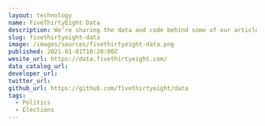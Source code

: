```yaml
---
layout: technology
name: FiveThirtyEight Data
description: We’re sharing the data and code behind some of our articles and graphics. We hope you’ll use it to check our work and to create stories and visualizations of your own.
slug: fivethirtyeight-data
image: /images/sources/fivethirtyeight-data.png
published: 2021-01-01T10:20:00Z
wesite_url: https://data.fivethirtyeight.com/
data_catalog_url:
developer_url:
twitter_url:
github_url: https://github.com/fivethirtyeight/data
tags:
  - Politics
  - Elections
---
```

